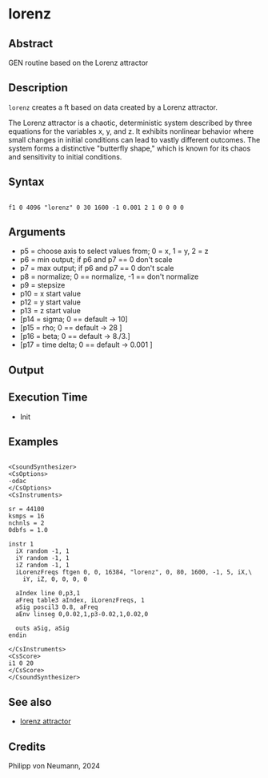 # lorenz

## Abstract

GEN routine based on the Lorenz attractor


## Description

``lorenz`` creates a ft based on data created by a Lorenz attractor. 

The Lorenz attractor is a chaotic, deterministic system described by
three equations for the variables x, y, and z. It exhibits nonlinear
behavior where small changes in initial conditions can lead to vastly
different outcomes. The system forms a distinctive "butterfly shape,"
which is known for its chaos and sensitivity to initial conditions.


## Syntax


```csound

f1 0 4096 "lorenz" 0 30 1600 -1 0.001 2 1 0 0 0 0

```
    
## Arguments
* p5 = choose axis to select values from; 0 = x, 1 = y, 2 = z
* p6 = min output; if p6 and p7 == 0 don't scale
* p7 = max output; if p6 and p7 == 0 don't scale
* p8 = normalize; 0 == normalize, -1 == don't normalize
* p9 = stepsize
* p10 = x start value
* p12 = y start value
* p13 = z start value
* [p14 = sigma; 0 == default -> 10] 
* [p15 = rho; 0 == default -> 28 ] 
* [p16 = beta; 0 == default -> 8./3.]  
* [p17 = time delta; 0 == default -> 0.001 ] 


## Output


## Execution Time

* Init 

## Examples


```csound

<CsoundSynthesizer>
<CsOptions>
-odac
</CsOptions>
<CsInstruments>

sr = 44100
ksmps = 16
nchnls = 2
0dbfs = 1.0

instr 1
  iX random -1, 1
  iY random -1, 1
  iZ random -1, 1
  iLorenzFreqs ftgen 0, 0, 16384, "lorenz", 0, 80, 1600, -1, 5, iX,\
    iY, iZ, 0, 0, 0, 0
  
  aIndex line 0,p3,1  
  aFreq table3 aIndex, iLorenzFreqs, 1
  aSig poscil3 0.8, aFreq  
  aEnv linseg 0,0.02,1,p3-0.02,1,0.02,0

  outs aSig, aSig
endin

</CsInstruments>
<CsScore>
i1 0 20
</CsScore>
</CsoundSynthesizer>

```


## See also

* [lorenz attractor](https://en.wikipedia.org/wiki/Lorenz_system)

## Credits

Philipp von Neumann, 2024
